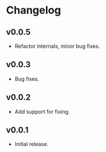 # Changelog

## v0.0.5

- Refactor internals, minor bug fixes.

## v0.0.3

- Bug fixes.

## v0.0.2

- Add support for fixing.

## v0.0.1

- Initial release.

